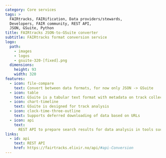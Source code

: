 ```yaml
---
category: Core services
tags: >
  FAIRtracks, FAIRification, Data providers/stewards,  
  Developers, FAIR community, REST API, 
  JSON, GSuite, Python
title: FAIRtracks JSON-to-GSuite converter
subtitle: FAIRtracks format conversion service
logo:
  path:
    - images
    - logos
    - gsuite-320-[fixed].png
  dimensions:
    height: 93
    width: 320
features:
  - icon: file-compare
    text: Convert between data formats, for now only JSON -> GSuite
  - icon: table
    text: GSuite is a tabular text format with metadata on track collections
  - icon: chart-timeline
    text: GSuite is designed for track analysis
  - icon: clock-time-three-outline
    text: Supports deferred downloading of data based on URLs
  - icon: api
    text:
      REST API to prepare search results for data analysis in tools such as the GSuite HyperBrowser
links:
  - id: api
    text: REST API
    href: https://fairtracks.elixir.no/api/#api-Conversion
---
```

